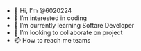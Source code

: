 - 👋 Hi, I’m @6020224
- 👀 I’m interested in coding
- 🌱 I’m currently learning Softare Developer
- 💞️ I’m looking to collaborate on project
- 📫 How to reach me teams

<!---
6020224/6020224 is a ✨ special ✨ repository because its `README.md` (this file) appears on your GitHub profile.
You can click the Preview link to take a look at your changes.
--->
